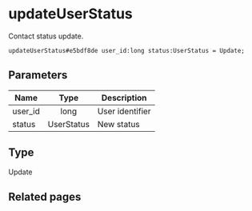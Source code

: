 # updateUserStatus
Contact status update.

```
updateUserStatus#e5bdf8de user_id:long status:UserStatus = Update;
```

## Parameters
| Name | Type | Description |
| ---- | :----: | ----------- |
| user_id | long | User identifier |
| status | UserStatus | New status |


## Type
Update

## Related pages
